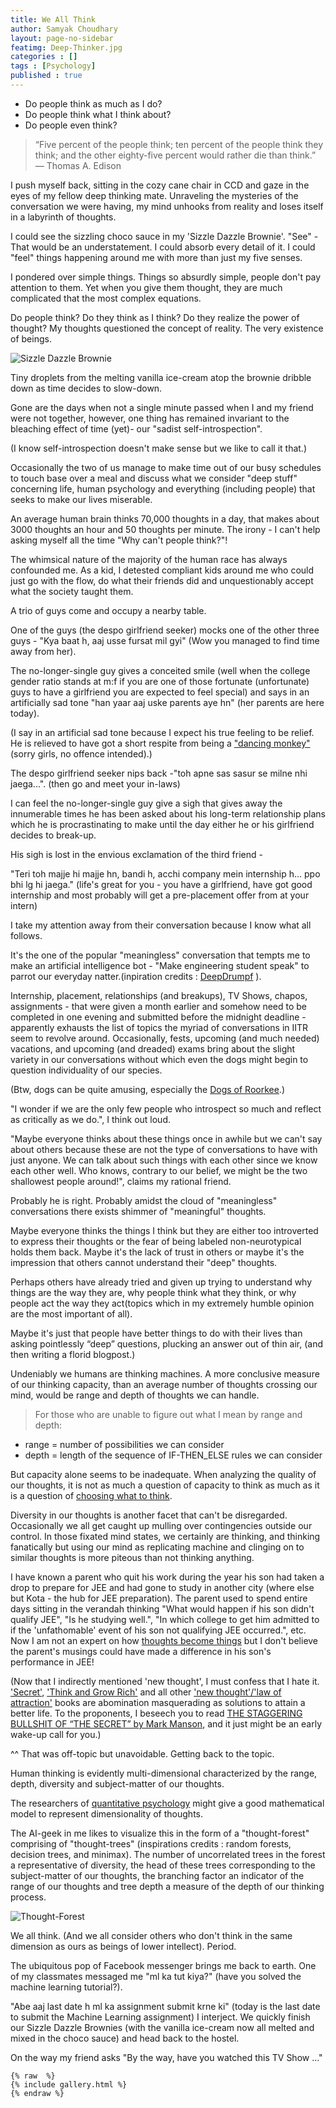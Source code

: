 ```yaml
---
title: We All Think
author: Samyak Choudhary
layout: page-no-sidebar
featimg: Deep-Thinker.jpg
categories : []
tags : [Psychology]
published : true
---
```


  + Do people think as much as I do?
  + Do people think what I think about?
  + Do people even think? 

> “Five percent of the people think; ten percent of the people think they think; and the other eighty-five percent would rather die than think.” ― Thomas A. Edison

I push myself back, sitting in the cozy cane chair in CCD and gaze in the eyes of my fellow deep thinking mate. Unraveling the mysteries of the conversation we were having, my mind unhooks from reality and loses itself in a labyrinth of thoughts. 

I could see the sizzling choco sauce in my 'Sizzle Dazzle Brownie'. "See" - That would be an understatement. I could absorb every detail of it. I could "feel" things happening around me with more than just my five senses.

I pondered over simple things. Things so absurdly simple, people don't pay attention to them. Yet when you give them thought, they are much complicated that the most complex equations.

Do people think? Do they think as I think? Do they realize the power of thought? My thoughts questioned the concept of reality. The very existence of beings.

![Sizzle Dazzle Brownie](samyakchoudhary.com/img/ccd-sizzle-dazzle-brownie.jpg)

Tiny droplets from the melting vanilla ice-cream atop the brownie dribble down as time decides to slow-down.

Gone are the days when not a single minute passed when I and my friend were not together, however, one thing has remained invariant to the bleaching effect of time (yet)- our "sadist self-introspection". 

(I know self-introspection doesn't make sense but we like to call it that.) 

Occasionally the two of us manage to make time out of our busy schedules to touch base over a meal and discuss what we consider "deep stuff" concerning life, human psychology and everything (including people) that seeks to make our lives miserable.

An average human brain thinks 70,000 thoughts in a day, that makes about 3000 thoughts an hour and 50 thoughts per minute. The irony - I can't help asking myself all the time "Why can't people think?"! 

The whimsical nature of the majority of the human race has always confounded me. As a kid, I detested compliant kids around me who could just go with the flow, do what their friends did and unquestionably accept what the society taught them. 

A trio of guys come and occupy a nearby table. 

  One of the guys (the despo girlfriend seeker) mocks one of the other three guys - "Kya baat h, aaj usse fursat mil gyi" (Wow you managed to find time away from her). 

  The no-longer-single guy gives a conceited smile (well when the college gender ratio stands at m:f if you are one of those fortunate (unfortunate) guys to have a girlfriend you are expected to feel special) and says in an artificially sad tone "han yaar aaj uske parents aye hn" (her parents are here today). 

(I say in an artificial sad tone because I expect his true feeling to be relief. He is relieved to have got a short respite from being a ["dancing monkey"](https://www.goodreads.com/quotes/696469-nick-and-i-we-sometimes-laugh-laugh-out-loud-at) (sorry girls, no offence intended).) 

  The despo girlfriend seeker nips back  -"toh apne sas sasur se milne nhi jaega...". (then go and meet your in-laws)

I can feel the no-longer-single guy give a sigh that gives away the innumerable times he has been asked about his long-term relationship plans which he is procrastinating to make until the day either he or his girlfriend decides to break-up. 

His sigh is lost in the envious exclamation of the third friend - 
  
  "Teri toh majje hi majje hn, bandi h, acchi company mein internship h... ppo bhi lg hi jaega." (life's great for you - you have a girlfriend, have got good internship and most probably will get a pre-placement offer from at your intern)

I take my attention away from their conversation because I know what all follows. 

It's the one of the popular "meaningless" conversation that tempts me to make an artificial intelligence bot - "Make engineering student speak" to parrot our everyday natter.(inpiration credits : [DeepDrumpf](https://www.gconew.com/tech/211678/atdeepdrumpf-is-an-ai-powered-twitterbot-that-tweets-like-donald-trump.html) ). 

Internship, placement, relationships (and breakups), TV Shows, chapos, assignments - that were given a month earlier and somehow need to be completed in one evening and submitted before the midnight deadline - apparently exhausts the list of topics the myriad of conversations in IITR seem to revolve around. Occasionally, fests, upcoming (and much needed) vacations, and upcoming (and dreaded) exams bring about the slight variety in our conversations without which even the dogs might begin to question individuality of our species.

(Btw, dogs can be quite amusing, especially the [Dogs of Roorkee](https://www.facebook.com/dogsofroorkee/).)

"I wonder if we are the only few people who introspect so much and reflect as critically as we do.", I think out loud.

"Maybe everyone thinks about these things once in awhile but we can't say about others because these are not the type of conversations to have with just anyone. We can talk about such things with each other since we know each other well. Who knows, contrary to our belief, we might be the two shallowest people around!", claims my rational friend.

Probably he is right. Probably amidst the cloud of "meaningless" conversations there exists shimmer of "meaningful" thoughts.

Maybe everyone thinks the things I think but they are either too introverted to express their thoughts or the fear of being labeled non-neurotypical holds them back. Maybe it's the lack of trust in others or maybe it's the impression that others cannot understand their "deep" thoughts. 

Perhaps others have already tried and given up trying to understand why things are the way they are, why people think what they think, or why people act the way they act(topics which in my extremely humble opinion are the most important of all). 

Maybe it's just that people have better things to do with their lives than asking pointlessly “deep” questions, plucking an answer out of thin air, (and then writing a florid blogpost.)

Undeniably we humans are thinking machines. A more conclusive measure of our thinking capacity, than an average number of thoughts crossing our mind, would be range and depth of thoughts we can handle.

>For those who are unable to figure out what I mean by range and depth: 

  + range = number of possibilities we can consider
  + depth = length of the sequence of IF-THEN_ELSE rules we can consider

But capacity alone seems to be inadequate. When analyzing the quality of our thoughts, it is not as much a question of capacity to think as much as it is a question of [choosing what to think](samyakchoudhary.com/axioms-of-maturity/). 

Diversity in our thoughts is another facet that can't be disregarded. Occasionally we all get caught up mulling over contingencies outside our control. In those fixated mind states, we certainly are thinking, and thinking fanatically but using our mind as replicating machine and clinging on to similar thoughts is more piteous than not thinking anything.

I have known a parent who quit his work during the year his son had taken a drop to prepare for JEE and had gone to study in another city (where else but Kota - the hub for JEE preparation). The parent used to spend entire days sitting in the verandah thinking "What would happen if his son didn't qualify JEE", "Is he studying well.", "In which college to get him admitted to if the 'unfathomable' event of his son not qualifying JEE occurred.", etc. Now I am not an expert on how [thoughts become things](http://www.successconsciousness.com/law-of-attraction-definitions.htm) but I don't believe the parent's musings could have made a difference in his son's performance in JEE!

(Now that I indirectly mentioned 'new thought', I must confess that I hate it. ['Secret'](https://www.goodreads.com/book/show/52529.The_Secret), ['Think and Grow Rich'](https://www.goodreads.com/book/show/1005.Think_and_Grow_Rich) and all other ['new thought'/'law of attraction'](http://www.thelawofattraction.com/top-10-law-of-attraction-books/) books are abomination masquerading as solutions to attain a better life. To the proponents, I beseech you to read [THE STAGGERING BULLSHIT OF “THE SECRET” by Mark Manson](http://markmanson.net/the-secret), and it just might be an early wake-up call for you.) 

^^ That was off-topic but unavoidable. Getting back to the topic.

Human thinking is evidently multi-dimensional characterized by the range, depth, diversity and subject-matter of our thoughts.

The researchers of [quantitative psychology](https://en.wikipedia.org/wiki/Quantitative_psychology) might give a good mathematical model to represent dimensionality of thoughts.

The AI-geek in me likes to visualize this in the form of a "thought-forest" comprising of "thought-trees" (inspirations credits : random forests, decision trees, and minimax). The number of uncorrelated trees in the forest a representative of diversity, the head of these trees corresponding to the subject-matter of our thoughts, the branching factor an indicator of the range of our thoughts and tree depth a measure of the depth of our thinking process. 

![Thought-Forest](samyakchoudhary.com/img/thought_forest.png)

We all think. (And we all consider others who don't think in the same dimension as ours as beings of lower intellect). Period.

The ubiquitous pop of Facebook messenger brings me back to earth. One of my classmates messaged me "ml ka tut kiya?" (have you solved the machine learning tutorial?). 

"Abe aaj last date h ml ka assignment submit krne ki" (today is the last date to submit the Machine Learning assignment) I interject. We quickly finish our Sizzle Dazzle Brownies (with the vanilla ice-cream now all melted and mixed in the choco sauce) and head back to the hostel. 

On the way my friend asks "By the way, have you watched this TV Show ..."

``` liquid
{% raw  %}
{% include gallery.html %}
{% endraw %}
```